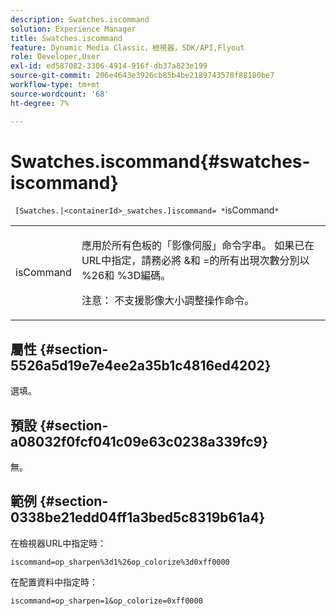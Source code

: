```yaml
---
description: Swatches.iscommand
solution: Experience Manager
title: Swatches.iscommand
feature: Dynamic Media Classic，檢視器，SDK/API,Flyout
role: Developer,User
exl-id: ed587082-3306-4914-916f-db37a823e199
source-git-commit: 206e4643e3926cb85b4be2189743578f88180be7
workflow-type: tm+mt
source-wordcount: '68'
ht-degree: 7%

---
```


# Swatches.iscommand{#swatches-iscommand}

` [Swatches.|<containerId>_swatches.]iscommand= *`isCommand`*`

<table id="table_43A84C1044574A6FAB8CE67D71AAD5EC"> 
 <tbody> 
  <tr> 
   <td colname="col1"> <p> <span class="codeph"> <span class="varname"> isCommand</span> </span> </p> </td> 
   <td colname="col2"> <p> 應用於所有色板的「影像伺服」命令字串。 如果已在URL中指定，請務必將<span class="codeph"> &amp;</span>和<span class="codeph"> =</span>的所有出現次數分別以<span class="codeph"> %26</span>和<span class="codeph"> %3D</span>編碼。 </p> <p> <p>注意： 不支援影像大小調整操作命令。 </p> </p> </td> 
  </tr> 
 </tbody> 
</table>

## 屬性 {#section-5526a5d19e7e4ee2a35b1c4816ed4202}

選填。

## 預設 {#section-a08032f0fcf041c09e63c0238a339fc9}

無。

## 範例 {#section-0338be21edd04ff1a3bed5c8319b61a4}

在檢視器URL中指定時：

`iscommand=op_sharpen%3d1%26op_colorize%3d0xff0000`

在配置資料中指定時：

`iscommand=op_sharpen=1&op_colorize=0xff0000`
